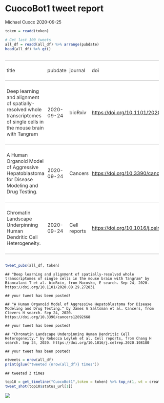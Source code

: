 CuocoBot1 tweet report
================
Michael Cuoco
2020-09-25

``` r
token = readd(token)
```

``` r
# Get last 100 tweets
all_df = readd(all_df) %>% arrange(pubdate)
head(all_df) %>% gt()
```

<!--html_preserve-->

<style>html {
  font-family: -apple-system, BlinkMacSystemFont, 'Segoe UI', Roboto, Oxygen, Ubuntu, Cantarell, 'Helvetica Neue', 'Fira Sans', 'Droid Sans', Arial, sans-serif;
}

#vcixfnvfwg .gt_table {
  display: table;
  border-collapse: collapse;
  margin-left: auto;
  margin-right: auto;
  color: #333333;
  font-size: 16px;
  background-color: #FFFFFF;
  width: auto;
  border-top-style: solid;
  border-top-width: 2px;
  border-top-color: #A8A8A8;
  border-right-style: none;
  border-right-width: 2px;
  border-right-color: #D3D3D3;
  border-bottom-style: solid;
  border-bottom-width: 2px;
  border-bottom-color: #A8A8A8;
  border-left-style: none;
  border-left-width: 2px;
  border-left-color: #D3D3D3;
}

#vcixfnvfwg .gt_heading {
  background-color: #FFFFFF;
  text-align: center;
  border-bottom-color: #FFFFFF;
  border-left-style: none;
  border-left-width: 1px;
  border-left-color: #D3D3D3;
  border-right-style: none;
  border-right-width: 1px;
  border-right-color: #D3D3D3;
}

#vcixfnvfwg .gt_title {
  color: #333333;
  font-size: 125%;
  font-weight: initial;
  padding-top: 4px;
  padding-bottom: 4px;
  border-bottom-color: #FFFFFF;
  border-bottom-width: 0;
}

#vcixfnvfwg .gt_subtitle {
  color: #333333;
  font-size: 85%;
  font-weight: initial;
  padding-top: 0;
  padding-bottom: 4px;
  border-top-color: #FFFFFF;
  border-top-width: 0;
}

#vcixfnvfwg .gt_bottom_border {
  border-bottom-style: solid;
  border-bottom-width: 2px;
  border-bottom-color: #D3D3D3;
}

#vcixfnvfwg .gt_col_headings {
  border-top-style: solid;
  border-top-width: 2px;
  border-top-color: #D3D3D3;
  border-bottom-style: solid;
  border-bottom-width: 2px;
  border-bottom-color: #D3D3D3;
  border-left-style: none;
  border-left-width: 1px;
  border-left-color: #D3D3D3;
  border-right-style: none;
  border-right-width: 1px;
  border-right-color: #D3D3D3;
}

#vcixfnvfwg .gt_col_heading {
  color: #333333;
  background-color: #FFFFFF;
  font-size: 100%;
  font-weight: normal;
  text-transform: inherit;
  border-left-style: none;
  border-left-width: 1px;
  border-left-color: #D3D3D3;
  border-right-style: none;
  border-right-width: 1px;
  border-right-color: #D3D3D3;
  vertical-align: bottom;
  padding-top: 5px;
  padding-bottom: 6px;
  padding-left: 5px;
  padding-right: 5px;
  overflow-x: hidden;
}

#vcixfnvfwg .gt_column_spanner_outer {
  color: #333333;
  background-color: #FFFFFF;
  font-size: 100%;
  font-weight: normal;
  text-transform: inherit;
  padding-top: 0;
  padding-bottom: 0;
  padding-left: 4px;
  padding-right: 4px;
}

#vcixfnvfwg .gt_column_spanner_outer:first-child {
  padding-left: 0;
}

#vcixfnvfwg .gt_column_spanner_outer:last-child {
  padding-right: 0;
}

#vcixfnvfwg .gt_column_spanner {
  border-bottom-style: solid;
  border-bottom-width: 2px;
  border-bottom-color: #D3D3D3;
  vertical-align: bottom;
  padding-top: 5px;
  padding-bottom: 6px;
  overflow-x: hidden;
  display: inline-block;
  width: 100%;
}

#vcixfnvfwg .gt_group_heading {
  padding: 8px;
  color: #333333;
  background-color: #FFFFFF;
  font-size: 100%;
  font-weight: initial;
  text-transform: inherit;
  border-top-style: solid;
  border-top-width: 2px;
  border-top-color: #D3D3D3;
  border-bottom-style: solid;
  border-bottom-width: 2px;
  border-bottom-color: #D3D3D3;
  border-left-style: none;
  border-left-width: 1px;
  border-left-color: #D3D3D3;
  border-right-style: none;
  border-right-width: 1px;
  border-right-color: #D3D3D3;
  vertical-align: middle;
}

#vcixfnvfwg .gt_empty_group_heading {
  padding: 0.5px;
  color: #333333;
  background-color: #FFFFFF;
  font-size: 100%;
  font-weight: initial;
  border-top-style: solid;
  border-top-width: 2px;
  border-top-color: #D3D3D3;
  border-bottom-style: solid;
  border-bottom-width: 2px;
  border-bottom-color: #D3D3D3;
  vertical-align: middle;
}

#vcixfnvfwg .gt_striped {
  background-color: rgba(128, 128, 128, 0.05);
}

#vcixfnvfwg .gt_from_md > :first-child {
  margin-top: 0;
}

#vcixfnvfwg .gt_from_md > :last-child {
  margin-bottom: 0;
}

#vcixfnvfwg .gt_row {
  padding-top: 8px;
  padding-bottom: 8px;
  padding-left: 5px;
  padding-right: 5px;
  margin: 10px;
  border-top-style: solid;
  border-top-width: 1px;
  border-top-color: #D3D3D3;
  border-left-style: none;
  border-left-width: 1px;
  border-left-color: #D3D3D3;
  border-right-style: none;
  border-right-width: 1px;
  border-right-color: #D3D3D3;
  vertical-align: middle;
  overflow-x: hidden;
}

#vcixfnvfwg .gt_stub {
  color: #333333;
  background-color: #FFFFFF;
  font-size: 100%;
  font-weight: initial;
  text-transform: inherit;
  border-right-style: solid;
  border-right-width: 2px;
  border-right-color: #D3D3D3;
  padding-left: 12px;
}

#vcixfnvfwg .gt_summary_row {
  color: #333333;
  background-color: #FFFFFF;
  text-transform: inherit;
  padding-top: 8px;
  padding-bottom: 8px;
  padding-left: 5px;
  padding-right: 5px;
}

#vcixfnvfwg .gt_first_summary_row {
  padding-top: 8px;
  padding-bottom: 8px;
  padding-left: 5px;
  padding-right: 5px;
  border-top-style: solid;
  border-top-width: 2px;
  border-top-color: #D3D3D3;
}

#vcixfnvfwg .gt_grand_summary_row {
  color: #333333;
  background-color: #FFFFFF;
  text-transform: inherit;
  padding-top: 8px;
  padding-bottom: 8px;
  padding-left: 5px;
  padding-right: 5px;
}

#vcixfnvfwg .gt_first_grand_summary_row {
  padding-top: 8px;
  padding-bottom: 8px;
  padding-left: 5px;
  padding-right: 5px;
  border-top-style: double;
  border-top-width: 6px;
  border-top-color: #D3D3D3;
}

#vcixfnvfwg .gt_table_body {
  border-top-style: solid;
  border-top-width: 2px;
  border-top-color: #D3D3D3;
  border-bottom-style: solid;
  border-bottom-width: 2px;
  border-bottom-color: #D3D3D3;
}

#vcixfnvfwg .gt_footnotes {
  color: #333333;
  background-color: #FFFFFF;
  border-bottom-style: none;
  border-bottom-width: 2px;
  border-bottom-color: #D3D3D3;
  border-left-style: none;
  border-left-width: 2px;
  border-left-color: #D3D3D3;
  border-right-style: none;
  border-right-width: 2px;
  border-right-color: #D3D3D3;
}

#vcixfnvfwg .gt_footnote {
  margin: 0px;
  font-size: 90%;
  padding: 4px;
}

#vcixfnvfwg .gt_sourcenotes {
  color: #333333;
  background-color: #FFFFFF;
  border-bottom-style: none;
  border-bottom-width: 2px;
  border-bottom-color: #D3D3D3;
  border-left-style: none;
  border-left-width: 2px;
  border-left-color: #D3D3D3;
  border-right-style: none;
  border-right-width: 2px;
  border-right-color: #D3D3D3;
}

#vcixfnvfwg .gt_sourcenote {
  font-size: 90%;
  padding: 4px;
}

#vcixfnvfwg .gt_left {
  text-align: left;
}

#vcixfnvfwg .gt_center {
  text-align: center;
}

#vcixfnvfwg .gt_right {
  text-align: right;
  font-variant-numeric: tabular-nums;
}

#vcixfnvfwg .gt_font_normal {
  font-weight: normal;
}

#vcixfnvfwg .gt_font_bold {
  font-weight: bold;
}

#vcixfnvfwg .gt_font_italic {
  font-style: italic;
}

#vcixfnvfwg .gt_super {
  font-size: 65%;
}

#vcixfnvfwg .gt_footnote_marks {
  font-style: italic;
  font-size: 65%;
}
</style>

<div id="vcixfnvfwg" style="overflow-x:auto;overflow-y:auto;width:auto;height:auto;">

<table class="gt_table">

<thead class="gt_col_headings">

<tr>

<th class="gt_col_heading gt_columns_bottom_border gt_left" rowspan="1" colspan="1">

title

</th>

<th class="gt_col_heading gt_columns_bottom_border gt_left" rowspan="1" colspan="1">

pubdate

</th>

<th class="gt_col_heading gt_columns_bottom_border gt_left" rowspan="1" colspan="1">

journal

</th>

<th class="gt_col_heading gt_columns_bottom_border gt_left" rowspan="1" colspan="1">

doi

</th>

<th class="gt_col_heading gt_columns_bottom_border gt_center" rowspan="1" colspan="1">

first\_author

</th>

<th class="gt_col_heading gt_columns_bottom_border gt_center" rowspan="1" colspan="1">

last\_author

</th>

<th class="gt_col_heading gt_columns_bottom_border gt_left" rowspan="1" colspan="1">

search

</th>

</tr>

</thead>

<tbody class="gt_table_body">

<tr>

<td class="gt_row gt_left">

Deep learning and alignment of spatially-resolved whole transcriptomes
of single cells in the mouse brain with Tangram

</td>

<td class="gt_row gt_left">

2020-09-24

</td>

<td class="gt_row gt_left">

bioRxiv

</td>

<td class="gt_row gt_left">

<https://doi.org/10.1101/2020.08.29.272831>

</td>

<td class="gt_row gt_center">

Biancalani T

</td>

<td class="gt_row gt_center">

Tommaso Biancalani

</td>

<td class="gt_row gt_left">

Macosko, E

</td>

</tr>

<tr>

<td class="gt_row gt_left">

A Human Organoid Model of Aggressive Hepatoblastoma for Disease Modeling
and Drug Testing.

</td>

<td class="gt_row gt_left">

2020-09-24

</td>

<td class="gt_row gt_left">

Cancers

</td>

<td class="gt_row gt_left">

<https://doi.org/10.3390/cancers12092668>

</td>

<td class="gt_row gt_center">

James A Saltsman

</td>

<td class="gt_row gt_center">

Sanford Simon

</td>

<td class="gt_row gt_left">

Clevers H

</td>

</tr>

<tr>

<td class="gt_row gt_left">

Chromatin Landscape Underpinning Human Dendritic Cell Heterogeneity.

</td>

<td class="gt_row gt_left">

2020-09-24

</td>

<td class="gt_row gt_left">

Cell reports

</td>

<td class="gt_row gt_left">

<https://doi.org/10.1016/j.celrep.2020.108180>

</td>

<td class="gt_row gt_center">

Rebecca Leylek

</td>

<td class="gt_row gt_center">

Juliana Idoyaga

</td>

<td class="gt_row gt_left">

Chang H

</td>

</tr>

</tbody>

</table>

</div>

<!--/html_preserve-->

``` r
tweet_pubs(all_df, token)
```

    ## "Deep learning and alignment of spatially-resolved whole transcriptomes of single cells in the mouse brain with Tangram" by Biancalani T et al. bioRxiv, from Macosko, E search. Sep 24, 2020. https://doi.org/10.1101/2020.08.29.272831

    ## your tweet has been posted!

    ## "A Human Organoid Model of Aggressive Hepatoblastoma for Disease Modeling and Drug Testing." by James A Saltsman et al. Cancers, from Clevers H search. Sep 24, 2020. https://doi.org/10.3390/cancers12092668

    ## your tweet has been posted!

    ## "Chromatin Landscape Underpinning Human Dendritic Cell Heterogeneity." by Rebecca Leylek et al. Cell reports, from Chang H search. Sep 24, 2020. https://doi.org/10.1016/j.celrep.2020.108180

    ## your tweet has been posted!

``` r
ntweets = nrow(all_df)
print(glue("tweeted {nrow(all_df)} times"))
```

    ## tweeted 3 times

``` r
top10 = get_timeline("CuocoBot1",token = token) %>% top_n(1, wt = created_at)
tweet_shot(top10$status_url[1])
```

![](tweet_report_files/figure-gfm/10%20tweets-1.png)<!-- -->
